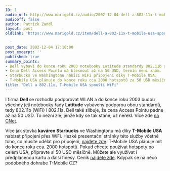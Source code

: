 ```yaml
---
ID: 1
audio_url: http://www.marigold.cz/audio/2002-12-04-dell-a-802-11x-t-mobile-usa-spousti-wifi.mp3
audiooff: false
author: Patrick Zandl
layout: post
oldlink: 'https://www.marigold.cz/item/dell-a-802-11x-t-mobile-usa-spousti-wifi

  '
post_date: 2002-12-04 17:10:00
post_excerpt: ''
published: true
summary_points:
- Dell vybaví do konce roku 2003 notebooky Latitude standardy 802.11b a 802.11a.
- Cena Dell Access Pointu má klesnout až na 50 USD, termín není znám.
- Starbucks ve Washingtonu nabízí WiFi připojení díky T-Mobile USA.
- T-Mobile USA plánuje do konce roku cca 2000 hotspotů za 50 USD měsíčně.
title: "Dell a 802.11x, T-Mobile USA spouští WiFi"
---
```


<P>I firma <STRONG>Dell </STRONG>se rozhodla podporovat WLAN a do konce roku 2003 budou všechny její notebooky řady <STRONG>Latitude</STRONG> vybaveny podporou obou standardů, tedy 802.11b (WiFi) i 802.11a. Dell také slibuje, že cena Access Pointu padne až na 50 USD. To nezní zle, jenže kdy se tak stane, už neřekl. Více zde <A href="http://news.com.com/2100-1001-965107.html?tag=fd_top" target=_blank>na CNet</A>.</p>


<P>Více jak stovka <STRONG>kaváren Starbucks</STRONG> ve Washingtonu má díky <STRONG>T-Mobile USA</STRONG> nabízet připojení přes WiFi. Hezké presentační stránky této služby včetně toho, co musíte udělat pro připojení, <A href="http://www.starbucks.com/retail/wireless.asp" target=_blank>najdete zde</A>. T-Mobile USA plánuje mít do konce roku cca. 2000 hotspotů. Pokud chcete používat hotspoty po celém USA, připravte si 50 USD měsíčně. Můžete ale využívat i předplacenou kartu a další finesy. Ceník <A href="http://www.t-mobile.com/hotspot/services_plans.htm" target=_blank>najdete zde</A>. Kdypak se na něco podobného dohrabe T-Mobile CZ?</p>